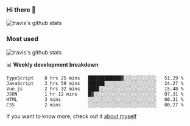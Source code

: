 ### Hi there 👋

<!--
**HondryTravis/HondryTravis** is a ✨ _special_ ✨ repository because its `README.md` (this file) appears on your GitHub profile.

Here are some ideas to get you started:

- 🔭 I’m currently working on ...
- 🌱 I’m currently learning ...
- 👯 I’m looking to collaborate on ...
- 🤔 I’m looking for help with ...
- 💬 Ask me about ...
- 📫 How to reach me: ...
- 😄 Pronouns: ...
- ⚡ Fun fact: ...
-->

![travis's github stats](https://github-readme-stats.vercel.app/api?username=HondryTravis&hide=stars)
### Most used
![travis's github stats](https://github-readme-stats.anuraghazra1.vercel.app/api/top-langs/?username=HondryTravis&layout=compact&hide_title=true)

📊 **Weekly development breakdown**

<!--START_SECTION:waka-->

```text
TypeScript    8 hrs 25 mins   ████████████▓░░░░░░░░░░░░   51.29 %
JavaScript    3 hrs 59 mins   ██████░░░░░░░░░░░░░░░░░░░   24.27 %
Vue.js        2 hrs 32 mins   ████░░░░░░░░░░░░░░░░░░░░░   15.48 %
JSON          1 hr 12 mins    █▓░░░░░░░░░░░░░░░░░░░░░░░   07.31 %
HTML          3 mins          ░░░░░░░░░░░░░░░░░░░░░░░░░   00.31 %
CSS           2 mins          ░░░░░░░░░░░░░░░░░░░░░░░░░   00.27 %
```

<!--END_SECTION:waka-->

If you want to know more, check out it [about myself](https://hondrytravis.github.io/)
